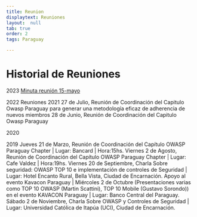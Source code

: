 ```yaml
---
title: Reunion
displaytext: Reuniones
layout:  null
tab: true
order: 2
tags: Paraguay

---
```


# Historial de Reuniones
2023 
[Minuta reunión 15-mayo](https://docs.google.com/document/d/e/2PACX-1vQJQfEu_A8rN_mpnnbBzCZ5HYq6aRj_DFpL0qyyYWzHoq28y95KJQpsOPikYcMrQB5bzq0kyqMkYUx6/pub)

2022
Reuniones
2021
27 de Julio, Reunión de Coordinación del Capitulo Owasp Paraguay para generar una metodología eficaz de adherencia de nuevos miembros
28 de Junio, Reunión de Coordinación del Capitulo Owasp Paraguay 

2020

2019
Jueves 21 de Marzo, Reunión de Coordinación del Capítulo OWASP Paraguay Chapter | Lugar: Bancard | Hora:15hs.
Viernes 2 de Agosto, Reunión de Coordinación del Capítulo OWASP Paraguay Chapter | Lugar: Cafe Valdez | Hora:19hs.
Viernes 20 de Septiembre, Charla Sobre seguridad: OWASP TOP 10 e implementación de controles de Seguridad | Lugar: Hotel Encanto Rural, Bella Vista, Ciudad de Encarnación.
Apoyo al evento Kavacon Paraguay | Miércoles 2 de Octubre (Presentaciones varias como TOP 10 OWASP (Martin Scattini), TOP 10 Mobile (Gustavo Sorondo)) en el evento KAVACON Paraguay | Lugar: Banco Central del Paraguay.
Sábado 2 de Noviembre, Charla Sobre OWASP y Controles de Seguridad | Lugar: Universidad Católica de Itapúa (UCI), Ciudad de Encarnación.
